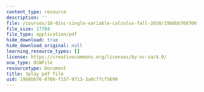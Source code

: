 ```yaml
---
content_type: resource
description: ''
file: /courses/18-01sc-single-variable-calculus-fall-2010/19b6bb768766f15797133a0c77cf5699_bo8SFHppXZk.pdf
file_size: 17704
file_type: application/pdf
hide_download: true
hide_download_original: null
learning_resource_types: []
license: https://creativecommons.org/licenses/by-nc-sa/4.0/
ocw_type: OCWFile
resourcetype: Document
title: 3play pdf file
uid: 19b6bb76-8766-f157-9713-3a0c77cf5699
---
```

